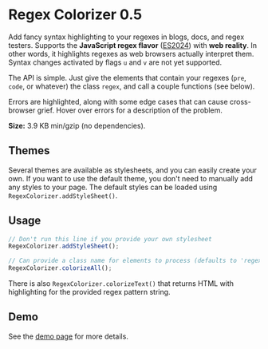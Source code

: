 ﻿# Regex Colorizer 0.5

Add fancy syntax highlighting to your regexes in blogs, docs, and regex testers. Supports the **JavaScript regex flavor** ([ES2024](https://github.com/slevithan/awesome-regex#javascript-regex-evolution)) with **web reality**. In other words, it highlights regexes as web browsers actually interpret them. Syntax changes activated by flags `u` and `v` are not yet supported.

The API is simple. Just give the elements that contain your regexes (`pre`, `code`, or whatever) the class `regex`, and call a couple functions (see below).

Errors are highlighted, along with some edge cases that can cause cross-browser grief. Hover over errors for a description of the problem.

**Size:** 3.9 KB min/gzip (no dependencies).

## Themes

Several themes are available as stylesheets, and you can easily create your own. If you want to use the default theme, you don't need to manually add any styles to your page. The default styles can be loaded using `RegexColorizer.addStyleSheet()`.

## Usage

```js
// Don't run this line if you provide your own stylesheet
RegexColorizer.addStyleSheet();

// Can provide a class name for elements to process (defaults to 'regex')
RegexColorizer.colorizeAll();
```

There is also `RegexColorizer.colorizeText()` that returns HTML with highlighting for the provided regex pattern string.

## Demo

See the [demo page](https://slevithan.github.io/regex-colorizer/demo/) for more details.

